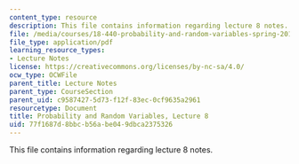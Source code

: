 ```yaml
---
content_type: resource
description: This file contains information regarding lecture 8 notes.
file: /media/courses/18-440-probability-and-random-variables-spring-2014/77f1687d8bbcb56abe049dbca2375326_MIT18_440S14_Lecture8.pdf
file_type: application/pdf
learning_resource_types:
- Lecture Notes
license: https://creativecommons.org/licenses/by-nc-sa/4.0/
ocw_type: OCWFile
parent_title: Lecture Notes
parent_type: CourseSection
parent_uid: c9587427-5d73-f12f-83ec-0cf9635a2961
resourcetype: Document
title: Probability and Random Variables, Lecture 8
uid: 77f1687d-8bbc-b56a-be04-9dbca2375326
---
```

This file contains information regarding lecture 8 notes.